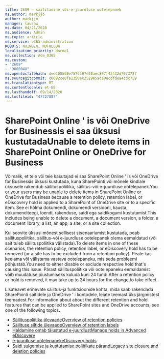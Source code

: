 ```yaml
---
title: 2609 – säilitamine või-e-juurdluse ootelepanek
ms.author: markjjo
author: markjjo
manager: lauraw
ms.date: 04/21/2020
ms.audience: Admin
ms.topic: article
ms.service: o365-administration
ROBOTS: NOINDEX, NOFOLLOW
localization_priority: Normal
ms.collection: Adm_O365
ms.custom:
- "2609"
- "9000048"
ms.openlocfilehash: dee208560e7576597e20aec897f42432d7973727
ms.sourcegitcommit: c6692ce0fa1358ec3529e59ca0ecdfdea4cdc759
ms.translationtype: MT
ms.contentlocale: et-EE
ms.lasthandoff: 09/14/2020
ms.locfileid: "47727887"
---
```

# <a name="unable-to-delete-items-in-sharepoint-online-or-onedrive-for-business"></a><span data-ttu-id="7559d-102">SharePoint Online ' is või OneDrive for Businessis ei saa üksusi kustutada</span><span class="sxs-lookup"><span data-stu-id="7559d-102">Unable to delete items in SharePoint Online or OneDrive for Business</span></span>

<span data-ttu-id="7559d-103">Võimalik, et teie või teie kasutajad ei saa SharePoint Online ' is või OneDrive for Businessis üksusi kustutada, kuna SharePointi või mõnele kindlale üksusele rakendub säilituspoliitika, säilitus-või e-juurdluse ootelepanek.</span><span class="sxs-lookup"><span data-stu-id="7559d-103">You or your users may be unable to delete items in SharePoint Online or OneDrive for Business because a retention policy, retention label, or eDiscovery hold is applied to a SharePoint of OneDrive site or to a specific item.</span></span> <span data-ttu-id="7559d-104">See ei hõlma dokumendi, dokumendi versiooni, kausta, dokumenditeegi, loendi, rakenduse, saidi ega saidikogumi kustutamist.</span><span class="sxs-lookup"><span data-stu-id="7559d-104">This includes being unable to delete a document, a document version, a folder, a document library, a list, an app, a site, or a site collection.</span></span> 

<span data-ttu-id="7559d-105">Kui soovite üksusi mõnest sellisest stsenaariumist kustutada, peab säilituspoliitika, säilitus-või e-juurdluse ootelepanek olema eemaldatud (või sait tuleb säilituspoliitika välistada).</span><span class="sxs-lookup"><span data-stu-id="7559d-105">To delete items in one of these scenarios, the retention policy, retention label, or eDiscovery hold has to be removed (or a site has to be excluded from a retention policy).</span></span> <span data-ttu-id="7559d-106">Peate kas keelama või välistama vastava ootelepaneku, mis seda probleemi põhjustab.</span><span class="sxs-lookup"><span data-stu-id="7559d-106">You need to either disable or exclude respective hold that's causing this issue.</span></span> <span data-ttu-id="7559d-107">Pärast säilituspoliitika või ootelepaneku eemaldamist võib muudatuse jõustumiseks kuluda kuni 24 tundi.</span><span class="sxs-lookup"><span data-stu-id="7559d-107">After a retention policy or hold is removed, it may take up to 24 hours for the change to take effect.</span></span> 

<span data-ttu-id="7559d-108">Lisateavet erinevate säilitus-ja funktsioonide kohta, mida saab rakendada SharePointi saitidele ja OneDrive ' i kontodele, leiate teemast üks järgmistest teemadest.</span><span class="sxs-lookup"><span data-stu-id="7559d-108">For information about about the different retention and hold features that can be applied to SharePoint sites and OneDrive accounts, see one of the following topics.</span></span>

- [<span data-ttu-id="7559d-109">Säilituspoliitika ülevaade</span><span class="sxs-lookup"><span data-stu-id="7559d-109">Overview of retention policies</span></span>](https://docs.microsoft.com/microsoft-365/compliance/retention-policies)
- [<span data-ttu-id="7559d-110">Säilituse siltide ülevaade</span><span class="sxs-lookup"><span data-stu-id="7559d-110">Overview of retention labels</span></span>](https://docs.microsoft.com/microsoft-365/compliance/labels)
- [<span data-ttu-id="7559d-111">Haldamine omab täiustatud e-juurdlust</span><span class="sxs-lookup"><span data-stu-id="7559d-111">Manage holds in Advanced eDiscovery</span></span>](https://docs.microsoft.com/microsoft-365/compliance/managing-holds)
- [<span data-ttu-id="7559d-112">e-juurdluse ootelepanek</span><span class="sxs-lookup"><span data-stu-id="7559d-112">eDiscovery holds</span></span>](https://docs.microsoft.com/microsoft-365/compliance/ediscovery-cases#step-4-place-content-locations-on-hold)
- [<span data-ttu-id="7559d-113">Saidi sulgemise ja kustutamise poliitikate pärand</span><span class="sxs-lookup"><span data-stu-id="7559d-113">Legacy site closure and deletion policies</span></span>](https://support.office.com/article/Use-policies-for-site-closure-and-deletion-A8280D82-27FD-48C5-9ADF-8A5431208BA5)